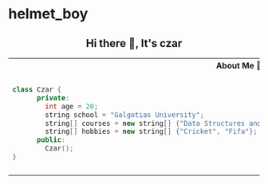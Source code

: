 # helmet_boy
<h2 align="center">Hi there 👋, It's czar</h2>

<table>
<tr>
<th> About Me 🤩 </th>
<th> My GitPet! </th>
</tr>
<tr>
<td>

  ```cpp
  class Czar {
        private:
          int age = 20;
          string school = "Galgotias University";
          string[] courses = new string[] {"Data Structures and Algorithms, Object Oriented Programming in c++"};
          string[] hobbies = new string[] {"Cricket", "Fifa"};
        public:
          Czar();
  }
  ```

</td>
<td>

  <picture style="width=40%;">
  <source media="(prefers-color-scheme: dark)" srcset="https://gitpets.fly.dev/api?username=helmetboyjr&petname=Jack&theme=dark&species=wolf">
  <source media="(prefers-color-scheme: light)" srcset="https://gitpets.fly.dev/api?username=helmetboyjr&petname=Jack&theme=light&species=wolf">
  <img alt="Shows a gitpet" src="https://gitpets.fly.dev/api?username=helmetboyjr&petname=Jack&theme=dark&species=wolf" width="200px">
</picture>


</td>
</tr>
</table>
